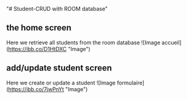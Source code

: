 "# Student-CRUD with ROOM database"
## the home screen
Here we retrieve all students from the room database
![Image accueil] (https://ibb.co/D1HtDXC "Image")
## add/update student screen
Here we create or update a student
![Image formulaire] (https://ibb.co/7jwPnYt "Image")